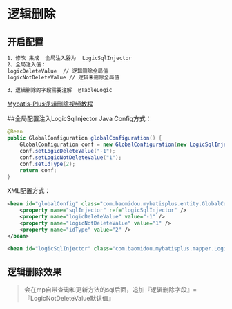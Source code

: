# 逻辑删除

## 开启配置

```xml
1、修改 集成  全局注入器为  LogicSqlInjector
2、全局注入值：
logicDeleteValue  // 逻辑删除全局值
logicNotDeleteValue // 逻辑未删除全局值

3、逻辑删除的字段需要注解  @TableLogic
```
[Mybatis-Plus逻辑删除视频教程](http://v.youku.com/v_show/id_XMjc4ODY0MDI5Ng==.html?spm=a2hzp.8244740.userfeed.5!2~5~5~5!3~5~A)


##全局配置注入LogicSqlInjector
Java Config方式：
```java
@Bean
public GlobalConfiguration globalConfiguration() {
    GlobalConfiguration conf = new GlobalConfiguration(new LogicSqlInjector());
    conf.setLogicDeleteValue("-1");
    conf.setLogicNotDeleteValue("1");
    conf.setIdType(2);
    return conf;
}
```

XML配置方式：

```xml
<bean id="globalConfig" class="com.baomidou.mybatisplus.entity.GlobalConfiguration">
	<property name="sqlInjector" ref="logicSqlInjector" />
	<property name="logicDeleteValue" value="-1" />
	<property name="logicNotDeleteValue" value="1" />
	<property name="idType" value="2" />
</bean>

<bean id="logicSqlInjector" class="com.baomidou.mybatisplus.mapper.LogicSqlInjector" />
```

## 逻辑删除效果
> 会在mp自带查询和更新方法的sql后面，追加『逻辑删除字段』=『LogicNotDeleteValue默认值』